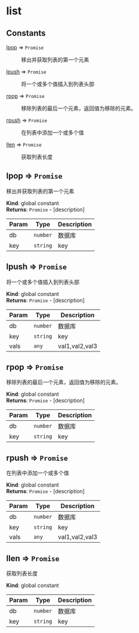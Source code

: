 # list 
## Constants

<dl>
<dt><a href="#lpop">lpop</a> ⇒ <code>Promise</code></dt>
<dd><p>移出并获取列表的第一个元素</p>
</dd>
<dt><a href="#lpush">lpush</a> ⇒ <code>Promise</code></dt>
<dd><p>将一个或多个值插入到列表头部</p>
</dd>
<dt><a href="#rpop">rpop</a> ⇒ <code>Promise</code></dt>
<dd><p>移除列表的最后一个元素，返回值为移除的元素。</p>
</dd>
<dt><a href="#rpush">rpush</a> ⇒ <code>Promise</code></dt>
<dd><p>在列表中添加一个或多个值</p>
</dd>
<dt><a href="#llen">llen</a> ⇒ <code>Promise</code></dt>
<dd><p>获取列表长度</p>
</dd>
</dl>

<a name="lpop"></a>

## lpop ⇒ <code>Promise</code>
移出并获取列表的第一个元素

**Kind**: global constant  
**Returns**: <code>Promise</code> - [description]  

| Param | Type | Description |
| --- | --- | --- |
| db | <code>number</code> | 数据库 |
| key | <code>string</code> | key |

<a name="lpush"></a>

## lpush ⇒ <code>Promise</code>
将一个或多个值插入到列表头部

**Kind**: global constant  
**Returns**: <code>Promise</code> - [description]  

| Param | Type | Description |
| --- | --- | --- |
| db | <code>number</code> | 数据库 |
| key | <code>string</code> | key |
| vals | <code>any</code> | val1,val2,val3 |

<a name="rpop"></a>

## rpop ⇒ <code>Promise</code>
移除列表的最后一个元素，返回值为移除的元素。

**Kind**: global constant  
**Returns**: <code>Promise</code> - [description]  

| Param | Type | Description |
| --- | --- | --- |
| db | <code>number</code> | 数据库 |
| key | <code>string</code> | key |

<a name="rpush"></a>

## rpush ⇒ <code>Promise</code>
在列表中添加一个或多个值

**Kind**: global constant  
**Returns**: <code>Promise</code> - [description]  

| Param | Type | Description |
| --- | --- | --- |
| db | <code>number</code> | 数据库 |
| key | <code>string</code> | key |
| vals | <code>any</code> | val1,val2,val3 |

<a name="llen"></a>

## llen ⇒ <code>Promise</code>
获取列表长度

**Kind**: global constant  

| Param | Type | Description |
| --- | --- | --- |
| db | <code>number</code> | 数据库 |
| key | <code>string</code> | key |

